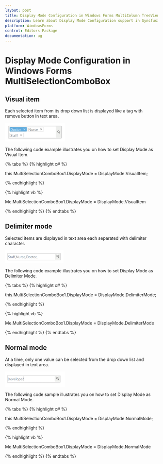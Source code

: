 ```yaml
---
layout: post
title: Display Mode Configuration in Windows Forms MultiColumn TreeView control | Syncfusion
description: Learn about Display Mode Configuration support in Syncfusion Windows Forms MultiSelectionComboBox control and more details.
platform: WindowsForms
control: Editors Package
documentation: ug
---
```


# Display Mode Configuration in Windows Forms MultiSelectionComboBox

## Visual item

Each selected item from its drop down list is displayed like a tag with remove button in text area.

![Overview_img337](Overview_images/Overview_img337.png) 


The following code example illustrates you on how to set Display Mode as Visual Item.

{% tabs %}
{% highlight c# %}

this.MultiSelectionComboBox1.DisplayMode = DisplayMode.VisualItem;

{% endhighlight %}

{% highlight vb %}

Me.MultiSelectionComboBox1.DisplayMode = DisplayMode.VisualItem

{% endhighlight %}
{% endtabs %}

## Delimiter mode

Selected items are displayed in text area each separated with delimiter character.

![Overview_img338](Overview_images/Overview_img338.png) 


The following code example illustrates you on how to set Display Mode as Delimiter Mode.

{% tabs %}
{% highlight c# %}

this.MultiSelectionComboBox1.DisplayMode = DisplayMode.DelimiterMode;

{% endhighlight %}

{% highlight vb %}

Me.MultiSelectionComboBox1.DisplayMode = DisplayMode.DelimiterMode

{% endhighlight %}
{% endtabs %}

## Normal mode

At a time, only one value can be selected from the drop down list and displayed in text area.

![Overview_img339](Overview_images/Overview_img339.png) 

The following code sample illustrates you on how to set Display Mode as Normal Mode.

{% tabs %}
{% highlight c# %}

this.MultiSelectionComboBox1.DisplayMode = DisplayMode.NormalMode;

{% endhighlight %}

{% highlight vb %}

Me.MultiSelectionComboBox1.DisplayMode = DisplayMode.NormalMode

{% endhighlight %}
{% endtabs %}
